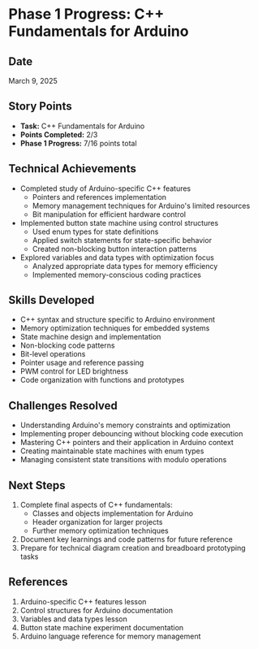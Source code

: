 # Phase 1 Progress: C++ Fundamentals for Arduino

## Date
March 9, 2025

## Story Points
- **Task:** C++ Fundamentals for Arduino
- **Points Completed:** 2/3
- **Phase 1 Progress:** 7/16 points total

## Technical Achievements
- Completed study of Arduino-specific C++ features
  - Pointers and references implementation
  - Memory management techniques for Arduino's limited resources
  - Bit manipulation for efficient hardware control
- Implemented button state machine using control structures
  - Used enum types for state definitions
  - Applied switch statements for state-specific behavior
  - Created non-blocking button interaction patterns
- Explored variables and data types with optimization focus
  - Analyzed appropriate data types for memory efficiency
  - Implemented memory-conscious coding practices

## Skills Developed
- C++ syntax and structure specific to Arduino environment
- Memory optimization techniques for embedded systems
- State machine design and implementation
- Non-blocking code patterns
- Bit-level operations
- Pointer usage and reference passing
- PWM control for LED brightness
- Code organization with functions and prototypes 

## Challenges Resolved
- Understanding Arduino's memory constraints and optimization
- Implementing proper debouncing without blocking code execution
- Mastering C++ pointers and their application in Arduino context
- Creating maintainable state machines with enum types
- Managing consistent state transitions with modulo operations

## Next Steps
1. Complete final aspects of C++ fundamentals:
   - Classes and objects implementation for Arduino
   - Header organization for larger projects
   - Further memory optimization techniques
2. Document key learnings and code patterns for future reference
3. Prepare for technical diagram creation and breadboard prototyping tasks

## References
1. Arduino-specific C++ features lesson
2. Control structures for Arduino documentation
3. Variables and data types lesson
4. Button state machine experiment documentation
5. Arduino language reference for memory management
